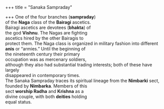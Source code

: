 +++
title = "Sanaka Sampraday"

+++
One of the four branches (**sampraday**)  
of the **Naga** class of the **Bairagi** ascetics.  
Bairagi ascetics are devotees (**bhakta**) of  
the god **Vishnu**. The Nagas are fighting  
ascetics hired by the other Bairagis to  
protect them. The Naga class is organized in military fashion into different  
**anis** or “armies.” Until the beginning of  
the nineteenth century their primary  
occupation was as mercenary soldiers,  
although they also had substantial trading interests; both of these have largely  
disappeared in contemporary times.  
The Sanaka Sampraday traces its spiritual lineage from the **Nimbarki** sect,  
founded by **Nimbarka**. Members of this  
sect **worship Radha** and **Krishna** as a  
divine couple, with both **deities** holding  
equal status.